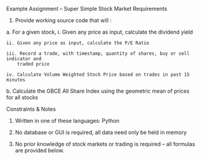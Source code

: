 Example Assignment – Super Simple Stock Market
Requirements
1. Provide working source code that will :

  a. For a given stock,
    i. Given any price as input, calculate the dividend yield
    
    ii. Given any price as input, calculate the P/E Ratio
    
    iii. Record a trade, with timestamp, quantity of shares, buy or sell indicator and
        traded price
        
    iv. Calculate Volume Weighted Stock Price based on trades in past 15 minutes
    
b. Calculate the GBCE All Share Index using the geometric mean of prices for all stocks

Constraints & Notes
1. Written in one of these languages:
    Python
    
2. No database or GUI is required, all data need only be held in memory

3. No prior knowledge of stock markets or trading is required – all formulas are provided below.
